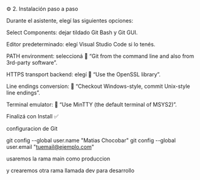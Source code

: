 ⚙️ 2. Instalación paso a paso

Durante el asistente, elegí las siguientes opciones:

Select Components: dejar tildado Git Bash y Git GUI.

Editor predeterminado: elegí Visual Studio Code si lo tenés.

PATH environment: seleccioná
🔹 “Git from the command line and also from 3rd-party software”.

HTTPS transport backend: elegí
🔹 “Use the OpenSSL library”.

Line endings conversion:
🔹 “Checkout Windows-style, commit Unix-style line endings”.

Terminal emulator:
🔹 “Use MinTTY (the default terminal of MSYS2)”.

Finalizá con Install ✅


configuracion de Git

git config --global user.name "Matias Chocobar"
git config --global user.email "tuemail@ejemplo.com"


usaremos la rama main como produccion

y crearemos otra rama llamada dev para desarrollo
